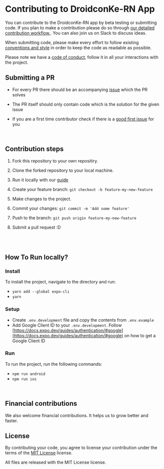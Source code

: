 # Contributing to DroidconKe-RN App


You can contribute to the DroidconKe-RN app by beta testing or submitting code.
If you plan to make a contribution please do so through [our detailed contribution workflow.](#contribution-steps). You can also join us on Slack to discuss ideas.


When submitting code, please make every effort to follow existing [conventions and style](https://github.com/droidconKE/droidconKE2022ReactNative/blob/main/STYLEGUIDE.md) in order to keep the code as readable as possible. 




Please note we have a [code of conduct](https://github.com/droidconKE/droidconKE2022ReactNative/blob/main/CODE_OF_CONDUCT.md), follow it in all your interactions with the project.


## Submitting a PR

- For every PR there should be an accompanying [issue](https://github.com/droidconKE/droidconKE2022ReactNative/issues) which the PR solves

- The PR itself should only contain code which is the solution for the given issue

- If you are a first time contributor check if there is a [good first issue](https://github.com/droidconKE/droidconKE2022ReactNative/labels/good%20first%20issue) for you


<br>

## Contribution steps




1. Fork this repository to your own repositiry. 

2. Clone the forked repository to your local machine.

3. Run it locally with our [guide](#how-to-run-locally)

4. Create your feature branch: `git checkout -b feature-my-new-feature`

5. Make changes to the project.

6. Commit your changes: `git commit -m 'Add some feature'`

7. Push to the branch: `git push origin feature-my-new-feature`

8. Submit a pull request :D 



<br><br>




## How To Run locally?
### Install

To install the project, navigate to the directory and run:

- `yarn add --global expo-cli`
- `yarn`

### Setup
- Create `.env.development` file and copy the contents from `.env.example`
- Add Google Client ID to your `.env.development`. Follow [https://docs.expo.dev/guides/authentication/#google](https://docs.expo.dev/guides/authentication/#google) on how to get a Google Client ID

### Run

To run the project, run the following commands:

- `npm run android`
- `npm run ios`





<br>

















## Financial contributions

We also welcome financial contributions. It helps us to grow better and faster.




## License




By contributing your code, you agree to license your contribution under the terms of the [MIT License](https://github.com/droidconKE/droidconKE2022ReactNative/blob/main/LICENSE) license.

All files are released with the MIT License license.